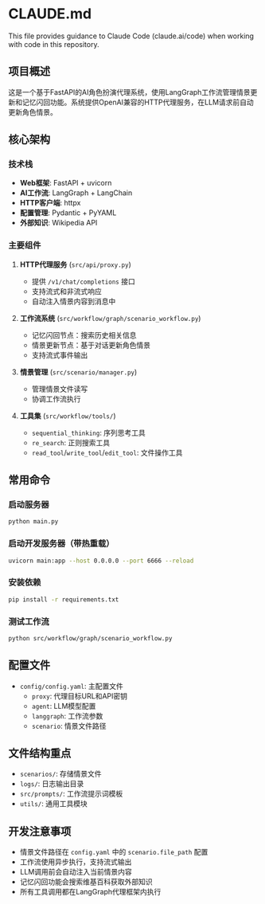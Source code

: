 # CLAUDE.md

This file provides guidance to Claude Code (claude.ai/code) when working with code in this repository.

## 项目概述

这是一个基于FastAPI的AI角色扮演代理系统，使用LangGraph工作流管理情景更新和记忆闪回功能。系统提供OpenAI兼容的HTTP代理服务，在LLM请求前自动更新角色情景。

## 核心架构

### 技术栈
- **Web框架**: FastAPI + uvicorn
- **AI工作流**: LangGraph + LangChain
- **HTTP客户端**: httpx
- **配置管理**: Pydantic + PyYAML
- **外部知识**: Wikipedia API

### 主要组件

1. **HTTP代理服务** (`src/api/proxy.py`)
   - 提供 `/v1/chat/completions` 接口
   - 支持流式和非流式响应
   - 自动注入情景内容到消息中

2. **工作流系统** (`src/workflow/graph/scenario_workflow.py`)
   - 记忆闪回节点：搜索历史相关信息
   - 情景更新节点：基于对话更新角色情景
   - 支持流式事件输出

3. **情景管理** (`src/scenario/manager.py`)
   - 管理情景文件读写
   - 协调工作流执行

4. **工具集** (`src/workflow/tools/`)
   - `sequential_thinking`: 序列思考工具
   - `re_search`: 正则搜索工具
   - `read_tool`/`write_tool`/`edit_tool`: 文件操作工具

## 常用命令

### 启动服务器
```bash
python main.py
```

### 启动开发服务器（带热重载）
```bash
uvicorn main:app --host 0.0.0.0 --port 6666 --reload
```

### 安装依赖
```bash
pip install -r requirements.txt
```

### 测试工作流
```bash
python src/workflow/graph/scenario_workflow.py
```

## 配置文件

- `config/config.yaml`: 主配置文件
  - `proxy`: 代理目标URL和API密钥
  - `agent`: LLM模型配置
  - `langgraph`: 工作流参数
  - `scenario`: 情景文件路径

## 文件结构重点

- `scenarios/`: 存储情景文件
- `logs/`: 日志输出目录
- `src/prompts/`: 工作流提示词模板
- `utils/`: 通用工具模块

## 开发注意事项

- 情景文件路径在 `config.yaml` 中的 `scenario.file_path` 配置
- 工作流使用异步执行，支持流式输出
- LLM调用前会自动注入当前情景内容
- 记忆闪回功能会搜索维基百科获取外部知识
- 所有工具调用都在LangGraph代理框架内执行
